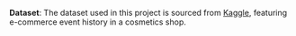 **Dataset**: The dataset used in this project is sourced from [Kaggle](https://www.kaggle.com/datasets/mkechinov/ecommerce-events-history-in-cosmetics-shop/data), featuring e-commerce event history in a cosmetics shop.
